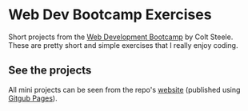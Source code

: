 # Web Dev Bootcamp Exercises

Short projects from the [Web Development Bootcamp](https://www.udemy.com/the-web-developer-bootcamp/) by Colt Steele.  
These are pretty short and simple exercises that I really enjoy coding.

## See the projects

All mini projects can be seen from the repo's [website](https://joaquincasal.github.io/WebDevBootcampExercises/) (published using [Gitgub Pages](https://pages.github.com/)).